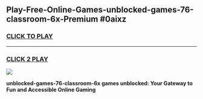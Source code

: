 
## Play-Free-Online-Games-unblocked-games-76-classroom-6x-Premium #0aixz
<h3>
<a href="https://premium.freeplayer.one?title=unblocked-games-76-classroom-6x&ref=8M">CLICK TO PLAY</a></h3>
<hr>

<h3>
<a href="https://premium.freeplayer.one?title=unblocked-games-76-classroom-6x&ref=8M">CLICK 2 PLAY</a>
  
</h3>

<a href="https://premium.freeplayer.one?title=unblocked-games-76-classroom-6x&ref=8M"><img src="https://clearcache.store/games.png"></a>


**unblocked-games-76-classroom-6x games unblocked: Your Gateway to Fun and Accessible Online Gaming**
